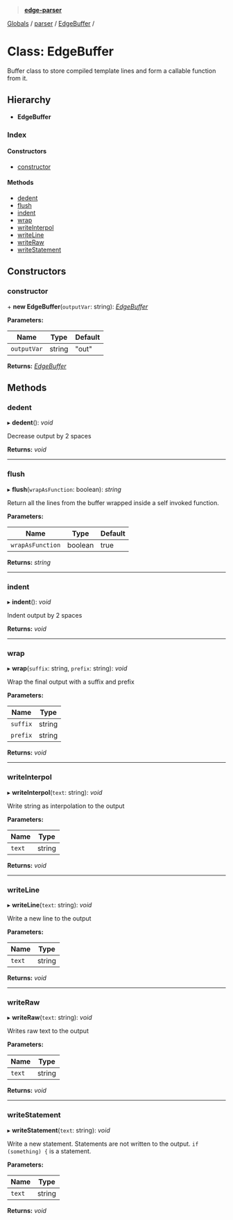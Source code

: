 > **[edge-parser](../README.md)**

[Globals](../README.md) / [parser](../modules/parser.md) / [EdgeBuffer](parser.edgebuffer.md) /

# Class: EdgeBuffer

Buffer class to store compiled template lines and form a
callable function from it.

## Hierarchy

* **EdgeBuffer**

### Index

#### Constructors

* [constructor](parser.edgebuffer.md#constructor)

#### Methods

* [dedent](parser.edgebuffer.md#dedent)
* [flush](parser.edgebuffer.md#flush)
* [indent](parser.edgebuffer.md#indent)
* [wrap](parser.edgebuffer.md#wrap)
* [writeInterpol](parser.edgebuffer.md#writeinterpol)
* [writeLine](parser.edgebuffer.md#writeline)
* [writeRaw](parser.edgebuffer.md#writeraw)
* [writeStatement](parser.edgebuffer.md#writestatement)

## Constructors

###  constructor

\+ **new EdgeBuffer**(`outputVar`: string): *[EdgeBuffer](parser.edgebuffer.md)*

**Parameters:**

Name | Type | Default |
------ | ------ | ------ |
`outputVar` | string | "out" |

**Returns:** *[EdgeBuffer](parser.edgebuffer.md)*

## Methods

###  dedent

▸ **dedent**(): *void*

Decrease output by 2 spaces

**Returns:** *void*

___

###  flush

▸ **flush**(`wrapAsFunction`: boolean): *string*

Return all the lines from the buffer wrapped inside a self
invoked function.

**Parameters:**

Name | Type | Default |
------ | ------ | ------ |
`wrapAsFunction` | boolean | true |

**Returns:** *string*

___

###  indent

▸ **indent**(): *void*

Indent output by 2 spaces

**Returns:** *void*

___

###  wrap

▸ **wrap**(`suffix`: string, `prefix`: string): *void*

Wrap the final output with a suffix and prefix

**Parameters:**

Name | Type |
------ | ------ |
`suffix` | string |
`prefix` | string |

**Returns:** *void*

___

###  writeInterpol

▸ **writeInterpol**(`text`: string): *void*

Write string as interpolation to the output

**Parameters:**

Name | Type |
------ | ------ |
`text` | string |

**Returns:** *void*

___

###  writeLine

▸ **writeLine**(`text`: string): *void*

Write a new line to the output

**Parameters:**

Name | Type |
------ | ------ |
`text` | string |

**Returns:** *void*

___

###  writeRaw

▸ **writeRaw**(`text`: string): *void*

Writes raw text to the output

**Parameters:**

Name | Type |
------ | ------ |
`text` | string |

**Returns:** *void*

___

###  writeStatement

▸ **writeStatement**(`text`: string): *void*

Write a new statement. Statements are not written to the
output. `if (something) {` is a statement.

**Parameters:**

Name | Type |
------ | ------ |
`text` | string |

**Returns:** *void*